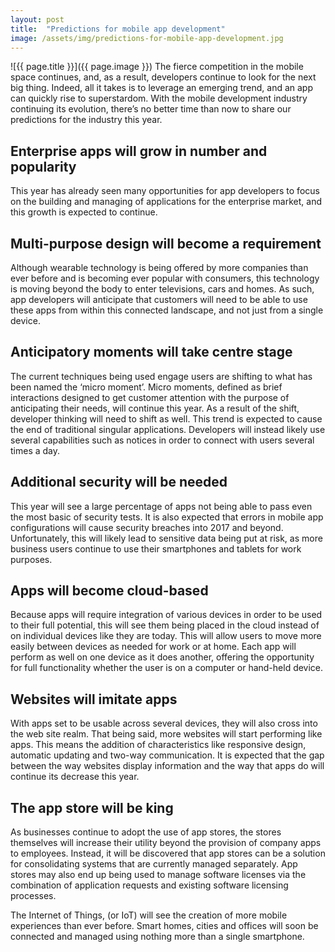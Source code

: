 ```yaml
---
layout: post
title:  "Predictions for mobile app development"
image: /assets/img/predictions-for-mobile-app-development.jpg
---
```


![{{ page.title }}]({{ page.image }})
The fierce competition in the mobile space continues, and, as a result, developers continue to look for the next big thing. Indeed, all it takes is to leverage an emerging trend, and an app can quickly rise to superstardom. With the mobile development industry continuing its evolution, there’s no better time than now to share our predictions for the industry this year.

## Enterprise apps will grow in number and popularity
This year has already seen many opportunities for app developers to focus on the building and managing of applications for the enterprise market, and this growth is expected to continue.

## Multi-purpose design will become a requirement
Although wearable technology is being offered by more companies than ever before and is becoming ever popular with consumers, this technology is moving beyond the body to enter televisions, cars and homes. As such, app developers will anticipate that customers will need to be able to use these apps from within this connected landscape, and not just from a single device.

## Anticipatory moments will take centre stage
The current techniques being used engage users are shifting to what has been named the ‘micro moment’. Micro moments, defined as brief interactions designed to get customer attention with the purpose of anticipating their needs, will continue this year. As a result of the shift, developer thinking will need to shift as well. This trend is expected to cause the end of traditional singular applications. Developers will instead likely use several capabilities such as notices in order to connect with users several times a day.

## Additional security will be needed
This year will see a large percentage of apps not being able to pass even the most basic of security tests. It is also expected that errors in mobile app configurations will cause security breaches into 2017 and beyond. Unfortunately, this will likely lead to sensitive data being put at risk, as more business users continue to use their smartphones and tablets for work purposes.

## Apps will become cloud-based
Because apps will require integration of various devices in order to be used to their full potential, this will see them being placed in the cloud instead of on individual devices like they are today. This will allow users to move more easily between devices as needed for work or at home. Each app will perform as well on one device as it does another, offering the opportunity for full functionality whether the user is on a computer or hand-held device.

## Websites will imitate apps
With apps set to be usable across several devices, they will also cross into the web site realm. That being said, more websites will start performing like apps. This means the addition of characteristics like responsive design, automatic updating and two-way communication. It is expected that the gap between the way websites display information and the way that apps do will continue its decrease this year.

## The app store will be king
As businesses continue to adopt the use of app stores, the stores themselves will increase their utility beyond the provision of company apps to employees. Instead, it will be discovered that app stores can be a solution for consolidating systems that are currently managed separately. App stores may also end up being used to manage software licenses via the combination of application requests and existing software licensing processes.

The Internet of Things, (or IoT) will see the creation of more mobile experiences than ever before. Smart homes, cities and offices will soon be connected and managed using nothing more than a single smartphone.
